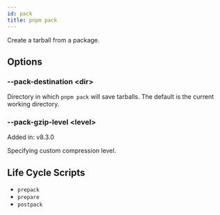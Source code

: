 ```yaml
---
id: pack
title: pnpm pack
---
```


Create a tarball from a package.

## Options

### --pack-destination \<dir\>

Directory in which `pnpm pack` will save tarballs. The default is the current working directory.

### --pack-gzip-level \<level\>

Added in: v8.3.0

Specifying custom compression level.

## Life Cycle Scripts

- `prepack`
- `prepare`
- `postpack`

